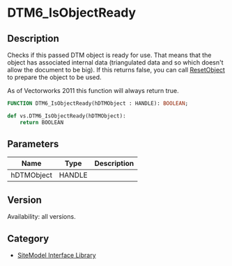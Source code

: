 # DTM6_IsObjectReady

## Description
Checks if this passed DTM object is ready for use. That means that the object has associated internal data (triangulated data and so which doesn't allow the document to be big). If this returns false, you can call [ ResetObject](ResetObject.md) to prepare the object to be used.

As of Vectorworks 2011 this function will always return true.

```pascal
FUNCTION DTM6_IsObjectReady(hDTMObject : HANDLE): BOOLEAN;
```

```python
def vs.DTM6_IsObjectReady(hDTMObject):
    return BOOLEAN
```

## Parameters
|Name|Type|Description|
|---|---|---|
|hDTMObject|HANDLE|   |

## Version
Availability: all versions.

## Category
* [SiteModel Interface Library](../Categories/SiteModel%20Interface%20Library.md)
